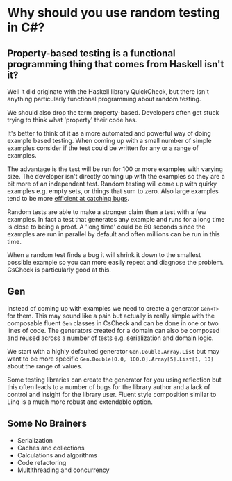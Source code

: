 # Why should you use random testing in C#?

## Property-based testing is a functional programming thing that comes from Haskell isn't it?

Well it did originate with the Haskell library QuickCheck, but there isn't anything particularly functional programming about random testing.

We should also drop the term property-based. Developers often get stuck trying to think what 'property' their code has.

It's better to think of it as a more automated and powerful way of doing example based testing.
When coming up with a small number of simple examples consider if the test could be written for any or a range of examples.

The advantage is the test will be run for 100 or more examples with varying size.
The developer isn't directly coming up with the examples so they are a bit more of an independent test.
Random testing will come up with quirky examples e.g. empty sets, or things that sum to zero.
Also large examples tend to be more [efficient at catching bugs](https://youtu.be/1LNEWF8s1hI?t=2055). 

Random tests are able to make a stronger claim than a test with a few examples.
In fact a test that generates any example and runs for a long time is close to being a proof.
A 'long time' could be 60 seconds since the examples are run in parallel by default and often millions can be run in this time.

When a random test finds a bug it will shrink it down to the smallest possible example so you can more easily repeat and diagnose the problem.
CsCheck is particularly good at this.

## Gen

Instead of coming up with examples we need to create a generator `Gen<T>` for them.
This may sound like a pain but actually is really simple with the composable fluent `Gen` classes in CsCheck and can be done in one or two lines of code.
The generators created for a domain can also be composed and reused across a number of tests e.g. serialization and domain logic.

We start with a highly defaulted generator `Gen.Double.Array.List` but may want to be more specific `Gen.Double[0.0, 100.0].Array[5].List[1, 10]` about the range of values. 

Some testing libraries can create the generator for you using reflection but this often leads to a number of bugs for the library author and a lack of control and insight for the library user.
Fluent style composition similar to Linq is a much more robust and extendable option.

## Some No Brainers

- Serialization  
- Caches and collections  
- Calculations and algorithms  
- Code refactoring  
- Multithreading and concurrency  
